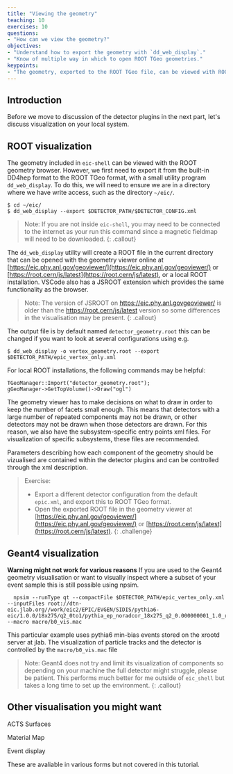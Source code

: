 ```yaml
---
title: "Viewing the geometry"
teaching: 10
exercises: 10
questions:
- "How can we view the geometry?"
objectives:
- "Understand how to export the geometry with `dd_web_display`."
- "Know of multiple way in which to open ROOT TGeo geometries."
keypoints:
- "The geometry, exported to the ROOT TGeo file, can be viewed with ROOT."
---
```


## Introduction

Before we move to discussion of the detector plugins in the next part, let's discuss visualization on your local system.

## ROOT visualization

The geometry included in `eic-shell` can be viewed with the ROOT geometry browser. However, we first need to export it from the built-in DD4hep format to the ROOT TGeo format, with a small utility program `dd_web_display`. To do this, we will need to ensure we are in a directory where we have write access, such as the directory `~/eic/`.
```console
$ cd ~/eic/
$ dd_web_display --export $DETECTOR_PATH/$DETECTOR_CONFIG.xml
```

> Note: If you are not inside `eic-shell`, you may need to be connected to the internet as your run this command since a magnetic fieldmap will need to be downloaded.
{: .callout}

The `dd_web_display` utility will create a ROOT file in the current directory that can be opened with the geometry viewer online at [https://eic.phy.anl.gov/geoviewer/](https://eic.phy.anl.gov/geoviewer/) or [https://root.cern/js/latest](https://root.cern/js/latest), or a local ROOT installation. VSCode also has a JSROOT extension which provides the same functionality as the browser. 

> Note: The version of JSROOT on https://eic.phy.anl.govgeoviewer/ is older than the https://root.cern/js/latest version so some differences in the visualisation may be present.
{: .callout}

The output file is by default named `detector_geometry.root` this can be changed if you want to look at several configurations using e.g.

```console
$ dd_web_display -o vertex_geometry.root --export $DETECTOR_PATH/epic_vertex_only.xml
```

For local ROOT installations, the following commands may be helpful:
```
TGeoManager::Import("detector_geometry.root");
gGeoManager->GetTopVolume()->Draw("ogl") 
```

The geometry viewer has to make decisions on what to draw in order to keep the number of facets small enough. This means that detectors with a large number of repeated components may not be drawn, or other detectors may not be drawn when those detectors are drawn. For this reason, we also have the subsystem-specific entry points xml files. For visualization of specific subsystems, these files are recommended.

Parameters describing how each component of the geometry should be vizualised are contained within the detector plugins and can be controlled through the xml description.

> Exercise:
> - Export a different detector configuration from the default `epic.xml`, and export this to ROOT TGeo format.
> - Open the exported ROOT file in the geometry viewer at [https://eic.phy.anl.gov/geoviewer/](https://eic.phy.anl.gov/geoviewer/) or [https://root.cern/js/latest](https://root.cern/js/latest).
{: .challenge}

## Geant4 visualization
**Warning might not work for various reasons** If you are used to the Geant4 geometry visualisation or want to visually inspect where a subset of your event sample this is still possible using npsim.

```console
  npsim --runType qt --compactFile $DETECTOR_PATH/epic_vertex_only.xml --inputFiles root://dtn-eic.jlab.org//work/eic2/EPIC/EVGEN/SIDIS/pythia6-eic/1.0.0/18x275/q2_0to1/pythia_ep_noradcor_18x275_q2_0.000000001_1.0_run9.ab.hepmc3.tree.root --macro macro/b0_vis.mac
```

This particular example uses pythia6 min-bias events stored on the xrootd server at jlab. The visualization of particle tracks and the detector is controlled by the `macro/b0_vis.mac` file

> Note: Geant4 does not try and limit its visualization of components so depending on your machine the full detector might struggle, please be patient. This performs much better for me outside of `eic_shell` but takes a long time to set up the environment.
{: .callout}


## Other visualisation you might want
ACTS Surfaces

Material Map

Event display

These are avaliable in various forms but not covered in this tutorial.
